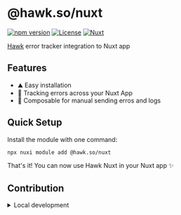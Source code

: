 # @hawk.so/nuxt

[![npm version][npm-version-src]][npm-version-href]
[![License][license-src]][license-href]
[![Nuxt][nuxt-src]][nuxt-href]

[Hawk](https://hawk.so) error tracker integration to Nuxt app

## Features

- ⛰ Easy installation
- 🚠 Tracking errors across your Nuxt App
- 🌲 Composable for manual sending erros and logs

## Quick Setup

Install the module with one command:

```bash
npx nuxi module add @hawk.so/nuxt
```

That's it! You can now use Hawk Nuxt in your Nuxt app ✨


## Contribution

<details>
  <summary>Local development</summary>
  
  ```bash
  # Install dependencies
  npm install
  
  # Generate type stubs
  npm run dev:prepare
  
  # Develop with the playground
  npm run dev
  
  # Build the playground
  npm run dev:build
  
  # Run ESLint
  npm run lint
  
  # Run Vitest
  npm run test
  npm run test:watch
  
  # Release new version
  npm run release
  ```

</details>


<!-- Badges -->
[npm-version-src]: https://img.shields.io/npm/v/@hawk.so/nuxt/latest.svg?style=flat&colorA=020420&colorB=00DC82
[npm-version-href]: https://npmjs.com/package/@hawk.so/nuxt

[license-src]: https://img.shields.io/npm/l/@hawk.so/nuxt.svg?style=flat&colorA=020420&colorB=00DC82
[license-href]: https://npmjs.com/package/@hawk.so/nuxt

[nuxt-src]: https://img.shields.io/badge/Nuxt-020420?logo=nuxt.js
[nuxt-href]: https://nuxt.com
